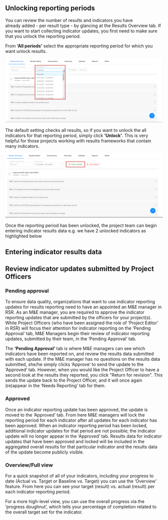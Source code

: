 ## Unlocking reporting periods
You can review the number of results and indicators you have already added - per result type - by glancing at the Results Overview tab. If you want to start collecting indicator updates, you first need to make sure that you unlock the reporting period.

<!-- ![Unlocking reporting periods](media/results_overview_tab.png) -->

From **‘All periods’** select the appropriate reporting period for which you want unlock results. 

![Unlocking reporting periods](media/results_overview_tab_1.png)

The default setting checks all results, so if you want to unlock the all indicators for that reporting period, simply click **‘Unlock’**. This is very helpful for those projects working with results frameworks that contain many indicators.

![Unlocking reporting periods](media/results_overview_tab_2.png)

Once the reporting period has been unlocked, the project team can begin entering indicator results data e.g. we have 2 unlocked indicators as highlighted below 


## Entering indicator results data

## Review indicator updates submitted by Project Officers

### Pending approval

To ensure data quality, organizations that want to use indicator reporting updates for results reporting need to have an appointed an M&E manager in RSR. As an M&E manager, you are required to approve the indicator reporting updates that are submitted by the officers for your project(s). While Project Officers (who have been assigned the role of ‘Project Editor’ in RSR) will focus their attention for indicator reporting on the ‘Pending Approval’ tab, M&E Managers begin their review of indicator reporting updates, submitted by their team, in the ‘Pending Approval’ tab.

The **‘Pending Approval’** tab is where M&E managers can see which indicators have been reported on, and review the results data submitted with each update. If the M&E manager has no questions on the results data submitted, she/he simply clicks ‘Approve’ to send the update to the ‘Approved’ tab. However, when you would like the Project Officer to have a second look at the results they reported, you click "Return for revision". This sends the update back to the Project Officer, and it will once again (re)appear in the ‘Needs Reporting’ tab for them.


### Approved

Once an indicator reporting update has been approved, the update is moved to the ‘Approved’ tab. From here M&E managers will lock the reporting period for each indicator after all updates for each indicator has been approved. When an indicator reporting period has been locked, additional indicator updates for that period are not possible; the indicator update will no longer appear in the ‘Approved’ tab. Results data for indicator updates that have been approved and locked will be included in the aggregated overall results for that particular indicator and the results data of the update become publicly visible. 


### Overview/Full view

For a quick snapshot of all of your indicators, including your progress to date (Actual vs. Target or Baseline vs. Target) you can use the ‘Overview’ feature. From here you can see your target (result) vs. actual (result) per each indicator reporting period.

For a more high-level view, you can use the overall progress via the ‘progress doughnut’, which tells your percentage of completion related to the overall target set for the indicator.